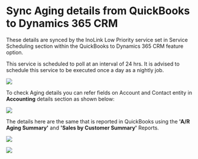 # Sync Aging details from QuickBooks to Dynamics 365 CRM

These details are synced by the InoLink Low Priority service set in Service Scheduling section within the QuickBooks to Dynamics 365 CRM feature option.

This service is scheduled to poll at an interval of 24 hrs. It is advised to schedule this service to be executed once a day as a nightly job.

![](<../../../.gitbook/assets/Sync Aging\_1.png>)

To check Aging details you can refer fields on Account and Contact entity in **Accounting** details section as shown below:

![](<../../../.gitbook/assets/Sync Aging\_2.png>)

The details here are the same that is reported in QuickBooks using the **'A/R Aging Summary'** and **'Sales by Customer Summary'** Reports.

![](<../../../.gitbook/assets/Sync Aging\_3.png>)

![](<../../../.gitbook/assets/Sync Aging\_4.png>)

